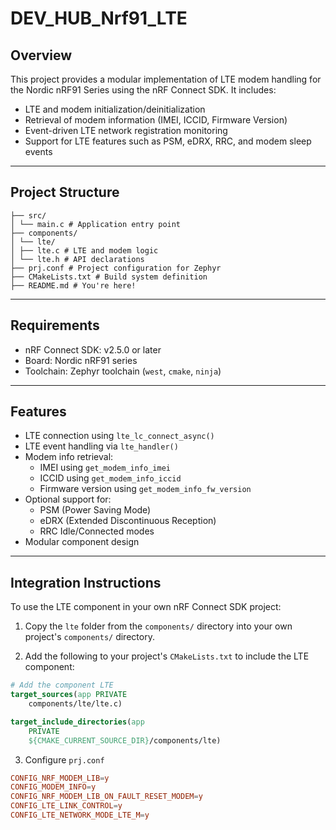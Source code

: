 # DEV_HUB_Nrf91_LTE

## Overview

This project provides a modular implementation of LTE modem handling for the Nordic nRF91 Series using the nRF Connect SDK. It includes:

- LTE and modem initialization/deinitialization  
- Retrieval of modem information (IMEI, ICCID, Firmware Version)  
- Event-driven LTE network registration monitoring  
- Support for LTE features such as PSM, eDRX, RRC, and modem sleep events  

---

## Project Structure

```DEV_HUB_Nrf91_LTE/
├── src/
│ └── main.c # Application entry point
├── components/
│ └── lte/
│ ├── lte.c # LTE and modem logic
│ └── lte.h # API declarations
├── prj.conf # Project configuration for Zephyr
├── CMakeLists.txt # Build system definition
├── README.md # You're here!
```
---

## Requirements

- nRF Connect SDK: v2.5.0 or later  
- Board: Nordic nRF91 series  
- Toolchain: Zephyr toolchain (`west`, `cmake`, `ninja`)  

---

## Features

- LTE connection using `lte_lc_connect_async()`
- LTE event handling via `lte_handler()`
- Modem info retrieval:
  - IMEI using `get_modem_info_imei`
  - ICCID using `get_modem_info_iccid`
  - Firmware version using `get_modem_info_fw_version`
- Optional support for:
  - PSM (Power Saving Mode)
  - eDRX (Extended Discontinuous Reception)
  - RRC Idle/Connected modes
- Modular component design

---

## Integration Instructions

To use the LTE component in your own nRF Connect SDK project:

1. Copy the `lte` folder from the `components/` directory into your own project's `components/` directory.

2. Add the following to your project's `CMakeLists.txt` to include the LTE component:

```cmake
# Add the component LTE
target_sources(app PRIVATE
    components/lte/lte.c)

target_include_directories(app
    PRIVATE
    ${CMAKE_CURRENT_SOURCE_DIR}/components/lte)
```

3. Configure `prj.conf`

```conf
CONFIG_NRF_MODEM_LIB=y
CONFIG_MODEM_INFO=y
CONFIG_NRF_MODEM_LIB_ON_FAULT_RESET_MODEM=y
CONFIG_LTE_LINK_CONTROL=y
CONFIG_LTE_NETWORK_MODE_LTE_M=y
```